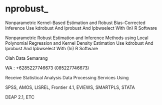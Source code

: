 # nprobust_
Nonparametric Kernel-Based Estimation and Robust Bias-Corrected Inference Use kdrobust And lprobust And lpbwselect With (In) R Software

Nonparametric Robust Estimation and Inference Methods using Local Polynomial Regression and Kernel Density Estimation Use kdrobust And lprobust And lpbwselect With (In) R Software

Olah Data Semarang

WA : +6285227746673 (085227746673)

Receive Statistical Analysis Data Processing Services Using

SPSS, AMOS, LISREL, Frontier 4.1, EVIEWS, SMARTPLS, STATA

DEAP 2.1, ETC
